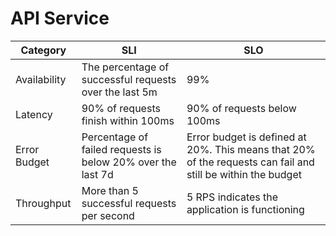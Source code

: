 # API Service

| Category     | SLI | SLO                                                                                                         |
|--------------|-----|-------------------------------------------------------------------------------------------------------------|
| Availability | The percentage of successful requests over the last 5m | 99%                                                                                                         |
| Latency      | 90% of requests finish within 100ms | 90% of requests below 100ms                                                                                 |
| Error Budget | Percentage of failed requests is below 20% over the last 7d | Error budget is defined at 20%. This means that 20% of the requests can fail and still be within the budget |
| Throughput   | More than 5 successful requests per second | 5 RPS indicates the application is functioning                                                              |
